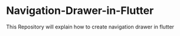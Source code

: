# Navigation-Drawer-in-Flutter
This Repository will explain how to create navigation drawer in flutter
